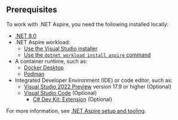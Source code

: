 ## Prerequisites

To work with .NET Aspire, you need the following installed locally:

- [.NET 8.0](https://dotnet.microsoft.com/download/dotnet/8.0)
- .NET Aspire workload:
  - [Use the Visual Studio installer](../fundamentals/setup-tooling.md?tabs=visual-studio#install-net-aspire)
  - [Use the `dotnet workload install aspire` command](../fundamentals/setup-tooling.md?tabs=dotnet-cli#install-net-aspire)
- A container runtime, such as:
  - [Docker Desktop](https://www.docker.com/products/docker-desktop)
  - [Podman](https://podman.io/)
- Integrated Developer Environment (IDE) or code editor, such as:
  - [Visual Studio 2022 Preview](https://visualstudio.microsoft.com/vs/preview/) version 17.9 or higher (Optional)
  - [Visual Studio Code](https://code.visualstudio.com/) (Optional)
    - [C# Dev Kit: Extension](https://marketplace.visualstudio.com/items?itemName=ms-dotnettools.csdevkit) (Optional)

For more information, see [.NET Aspire setup and tooling](../fundamentals/setup-tooling.md).
